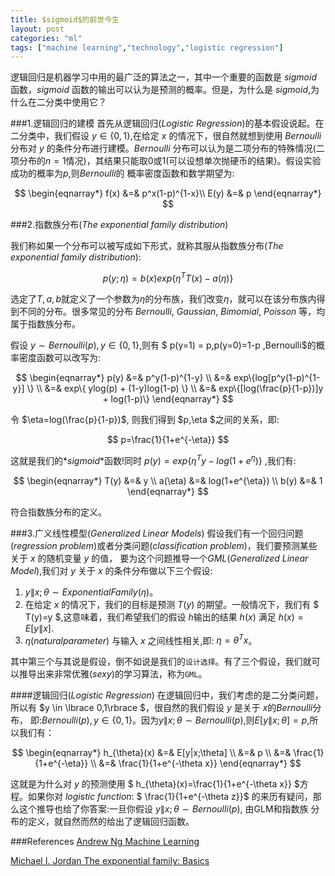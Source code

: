```yaml
---
title: $sigmoid$的前世今生
layout: post
categories: "ml"
tags: ["machine learning","technology","logistic regression"]
---
```

逻辑回归是机器学习中用的最广泛的算法之一，其中一个重要的函数是 $sigmoid$ 函数，$sigmoid$ 函数的输出可以认为是预测的概率。但是，为什么是
$sigmoid$,为什么在二分类中使用它？

###1.逻辑回归的建模
首先从逻辑回归($Logistic$ $Regression$)的基本假设说起。在二分类中，我们假设 $y \in \lbrace0,1\rbrace$,在给定 $x$ 的情况下，很自然就想到使用 $Bernoulli$ 分布对 $y$ 的条件分布进行建模。$Bernoulli$
分布可以认为是二项分布的特殊情况(二项分布的$n=1$情况)，其结果只能取$0$或1(可以设想单次抛硬币的结果)。假设实验成功的概率为$p$,则$Bernoulli$的
概率密度函数和数学期望为:

$$
\begin{eqnarray*}
    f(x) &=& p^x(1-p)^{1-x}\\
    E(y) &=& p
\end{eqnarray*}
$$

###2.指数族分布($The$ $exponential$ $family$ $distribution$)

我们称如果一个分布可以被写成如下形式，就称其服从指数族分布($The$ $exponential$ $family$ $distribution$):

$$
p(y;\eta)=b(x)exp\{\eta^{T}T(x)-a(\eta)\}
$$

选定了$T,a,b$就定义了一个参数为$\eta$的分布族，我们改变$\eta$，就可以在该分布族内得到不同的分布。很多常见的分布 $Bernoulli,$ $Gaussian,$
$Bimomial,$ $Poisson$ 等，均属于指数族分布。

假设 $y\sim Bernoulli(p),y\in\lbrace {0,1}\rbrace$,则有 $ p(y=1) = p,p(y=0)=1-p $,$Bernoulli$的概率密度函数可以改写为:

$$
\begin{eqnarray*}
p(y) &=& p^y(1-p)^{1-y} \\
     &=& exp\{log[p^y(1-p)^{1-y}] \} \\
     &=& exp\{ ylog(p) + (1-y)log(1-p) \} \\
     &=& exp\{[log(\frac{p}{1-p})]y + log(1-p)\}
\end{eqnarray*}
$$

令 $\eta=log(\frac{p}{1-p})$, 则我们得到 $p,\eta $之间的关系，即:

$$
    p=\frac{1}{1+e^{-\eta}}
$$

这就是我们的*$sigmoid$*函数!同时 $p(y)=exp\lbrace \eta^{T}y - log(1+e^{\eta}) \rbrace$ ,我们有:

$$
\begin{eqnarray*}
T(y)        &=& y \\
a(\eta)     &=& log(1+e^{\eta}) \\
b(y)        &=& 1
\end{eqnarray*}
$$

符合指数族分布的定义。

###3.广义线性模型($Generalized$ $Linear$ $Models$)
假设我们有一个回归问题($regression$ $problem$)或者分类问题($classification$ $problem$)，我们要预测某些关于 $x$ 的随机变量 $y$ 的值，
要为这个问题推导一个$GML$($Generalized$ $Linear$ $Model$),我们对 $y$ 关于 $x$ 的条件分布做以下三个假设:

1. $y\|x;\theta  \sim  ExponentialFamily(\eta)$。
2. 在给定 $x$ 的情况下，我们的目标是预测 $T(y)$ 的期望。一般情况下，我们有 $ T(y)=y $,这意味着，我们希望我们的假设 $h$输出的结果 $h(x)$
满足 $h(x)=E[y\|x]$.
3. $\eta(natural parameter)$ 与输入 $x$ 之间线性相关,即: $\eta=\theta^{T}x$。

其中第三个与其说是假设，倒不如说是我们的`设计选择`。有了三个假设，我们就可以推导出来非常优雅($sexy$)的学习算法，称为`GML`。

####逻辑回归($Logistic$ $Regression$)
在逻辑回归中，我们考虑的是二分类问题，所以有 $y \in \lbrace 0,1\rbrace $，很自然的我们假设 $y$ 是关于 $x$的$Bernoulli$分布，
即:$Bernoulli(p),y\in\lbrace {0,1}\rbrace$。因为$y\|x;\theta  \sim  Bernoulli(p)$,则$E[y\|x;\theta]=p$,所以我们有：

$$
\begin{eqnarray*}
h_{\theta}(x)        &=& E[y|x;\theta] \\
                     &=& p             \\
                     &=& \frac{1}{1+e^{-\eta}} \\
                     &=& \frac{1}{1+e^{-\theta x}}
\end{eqnarray*}
$$

这就是为什么对 $y$  的预测使用 $ h_{\theta}(x)=\frac{1}{1+e^{-\theta x}} $方程。如果你对 $logistic$ $function:$ 
$ \frac{1}{1+e^{-\theta z}}$ 的来历有疑问，那么这个推导也给了你答案:一旦你假设 $y\|x;\theta  \sim  Bernoulli(p)$, 由GLM和指数族
分布的定义，就自然而然的给出了逻辑回归函数。


###References
[Andrew Ng Machine Learning ](http://open.163.com/special/opencourse/machinelearning.html)

[Michael I. Jordan The exponential family: Basics](http://www.cs.berkeley.edu/~jordan/courses/260-spring10/other-readings/chapter8.pdf)